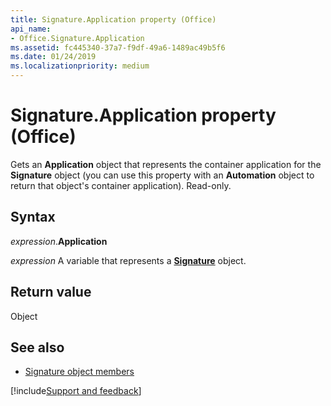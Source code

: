 ```yaml
---
title: Signature.Application property (Office)
api_name:
- Office.Signature.Application
ms.assetid: fc445340-37a7-f9df-49a6-1489ac49b5f6
ms.date: 01/24/2019
ms.localizationpriority: medium
---
```



# Signature.Application property (Office)

Gets an **Application** object that represents the container application for the **Signature** object (you can use this property with an **Automation** object to return that object's container application). Read-only.


## Syntax

_expression_.**Application**

_expression_ A variable that represents a **[Signature](Office.Signature.md)** object.


## Return value

Object


## See also

- [Signature object members](overview/Library-Reference/signature-members-office.md)



[!include[Support and feedback](~/includes/feedback-boilerplate.md)]